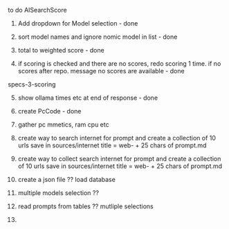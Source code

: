 to do AISearchScore

1. Add dropdown for Model selection - done

2. sort model names and ignore nomic model in list - done

3. total to weighted score - done

4. if scoring is checked and there are no scores, redo scoring 1 time. if no scores after repo. message no scores are available - done

specs-3-scoring

5. show ollama times etc at end of response - done

6. create PcCode - done

7. gather pc mmetics, ram cpu etc

6. create way to search internet for prompt and create a collection of 10  urls save in sources/internet title = web- + 25 chars of prompt.md 

7.  create way to collect search internet for prompt and create a collection of 10  urls save in sources/internet title = web- + 25 chars of prompt.md

6. create a json file ??  load database

7. multiple models selection ??

8. read prompts from tables ?? mutliple selections

9. 









